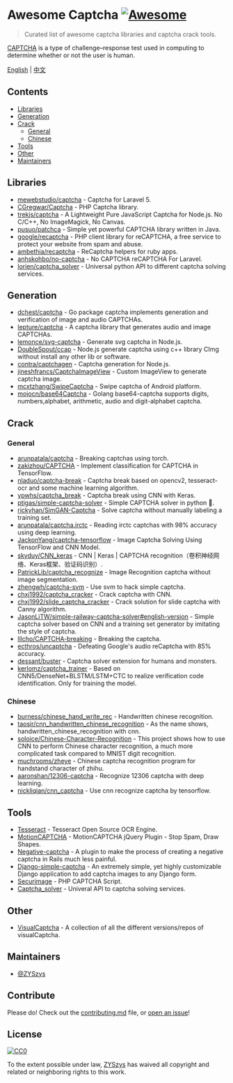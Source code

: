 # Awesome Captcha [![Awesome](https://awesome.re/badge.svg)](https://awesome.re)

> Curated list of awesome captcha libraries and captcha crack tools.

[CAPTCHA](https://en.wikipedia.org/wiki/CAPTCHA) is a type of challenge–response test used in computing to determine whether or not the user is human.


[English](README.md) | [中文](README-zh.md)

## Contents

- [Libraries](#libraries)
- [Generation](#generation)
- [Crack](#crack)
  - [General](#general)
  - [Chinese](#chinese)
- [Tools](#tools)
- [Other](#other)
- [Maintainers](#maintainers)


## Libraries

- [mewebstudio/captcha](https://github.com/mewebstudio/captcha) - Captcha for Laravel 5.
- [CGregwar/Captcha](https://github.com/Gregwar/Captcha) - PHP Captcha library.
- [trekjs/captcha](https://github.com/trekjs/captcha) - A Lightweight Pure JavaScript Captcha for Node.js. No C/C++, No ImageMagick, No Canvas.
- [pusuo/patchca](https://github.com/pusuo/patchca) - Simple yet powerful CAPTCHA library written in Java.
- [google/recaptcha](https://github.com/google/recaptcha) - PHP client library for reCAPTCHA, a free service to protect your website from spam and abuse.
- [ambethia/recaptcha](https://github.com/ambethia/recaptcha) - ReCaptcha helpers for ruby apps.
- [anhskohbo/no-captcha](https://github.com/anhskohbo/no-captcha) - No CAPTCHA reCAPTCHA For Laravel.
- [lorien/captcha_solver](https://github.com/lorien/captcha_solver) - Universal python API to different captcha solving services.


## Generation
- [dchest/captcha](https://github.com/dchest/captcha) - Go package captcha implements generation and verification of image and audio CAPTCHAs.
- [lepture/captcha](https://github.com/lepture/captcha) - A captcha library that generates audio and image CAPTCHAs.
- [lemonce/svg-captcha](https://github.com/lemonce/svg-captcha) - Generate svg captcha in Node.js.
- [DoubleSpout/ccap](https://github.com/DoubleSpout/ccap) - Node.js generate captcha using c++ library CImg without install any other lib or software.
- [contra/captchagen](https://github.com/contra/captchagen) - Captcha generation for Node.js.
- [jineshfrancs/CaptchaImageView](https://github.com/jineshfrancs/CaptchaImageView) - Custom ImageView to generate captcha image.
- [mcxtzhang/SwipeCaptcha](https://github.com/mcxtzhang/SwipeCaptcha) - Swipe captcha of Android platform.
- [mojocn/base64Captcha](https://github.com/mojocn/base64Captcha) - Golang base64-captcha supports digits, numbers,alphabet, arithmetic, audio and digit-alphabet captcha.


## Crack

### General
- [arunpatala/captcha](https://github.com/arunpatala/captcha) - Breaking captchas using torch.
- [zakizhou/CAPTCHA](https://github.com/zakizhou/CAPTCHA) - Implement classification for CAPTCHA in TensorFlow.
- [nladuo/captcha-break](https://github.com/nladuo/captcha-break) - Captcha break based on opencv2, tesseract-ocr and some machine learning algorithm.
- [ypwhs/captcha_break](https://github.com/ypwhs/captcha_break) - Captcha break using CNN with Keras.
- [ptigas/simple-captcha-solver](https://github.com/ptigas/simple-captcha-solver) - Simple CAPTCHA solver in python 🐍.
- [rickyhan/SimGAN-Captcha](https://github.com/rickyhan/SimGAN-Captcha) - Solve captcha without manually labeling a training set.
- [arunpatala/captcha.irctc](https://github.com/arunpatala/captcha.irctc) - Reading irctc captchas with 98% accuracy using deep learning.
- [JackonYang/captcha-tensorflow](https://github.com/JackonYang/captcha-tensorflow) - Image Captcha Solving Using TensorFlow and CNN Model.
- [skyduy/CNN_keras](https://github.com/skyduy/CNN_keras) - CNN | Keras | CAPTCHA recognition（卷积神经网络、Keras框架、验证码识别）.
- [PatrickLib/captcha_recognize](https://github.com/PatrickLib/captcha_recognize) - Image Recognition captcha without image segmentation.
- [zhengwh/captcha-svm](https://github.com/zhengwh/captcha-svm) - Use svm to hack simple captcha.
- [chxj1992/captcha_cracker](https://github.com/chxj1992/captcha_cracker) - Crack captcha with CNN.
- [chxj1992/slide_captcha_cracker](https://github.com/chxj1992/slide_captcha_cracker) - Crack solution for slide captcha with Canny algorithm.
- [JasonLiTW/simple-railway-captcha-solver#english-version](https://github.com/JasonLiTW/simple-railway-captcha-solver#english-version) - Simple captcha solver based on CNN and a training set generator by imitating the style of captcha.
- [lllcho/CAPTCHA-breaking](https://github.com/lllcho/CAPTCHA-breaking) - Breaking the captcha.
- [ecthros/uncaptcha](https://github.com/ecthros/uncaptcha) - Defeating Google's audio reCaptcha with 85% accuracy.
- [dessant/buster](https://github.com/dessant/buster) - Captcha solver extension for humans and monsters.
- [kerlomz/captcha_trainer](https://github.com/kerlomz/captcha_trainer) - Based on CNN5/DenseNet+BLSTM/LSTM+CTC to realize verification code identification. Only for training the model.

### Chinese
- [burness/chinese_hand_write_rec](https://github.com/burness/tensorflow-101/tree/master/chinese_hand_write_rec/src) - Handwritten chinese recognition.
- [taosir/cnn_handwritten_chinese_recognition](https://github.com/taosir/cnn_handwritten_chinese_recognition) - As the name shows, handwritten_chinese_recognition with cnn.
- [soloice/Chinese-Character-Recognition](https://github.com/soloice/Chinese-Character-Recognition) - This project shows how to use CNN to perform Chinese character recognition, a much more complicated task compared to MNIST digit recognition.
- [muchrooms/zheye](https://github.com/muchrooms/zheye) - Chinese captcha recognition program for handstand character of zhihu.
- [aaronshan/12306-captcha](https://github.com/aaronshan/12306-captcha) - Recognize 12306 captcha with deep learning.
- [nickliqian/cnn_captcha](https://github.com/nickliqian/cnn_captcha) - Use cnn recognize captcha by tensorflow.


## Tools

- [Tesseract](https://github.com/tesseract-ocr/tesseract) - Tesseract Open Source OCR Engine.
- [MotionCAPTCHA](https://github.com/wjcrowcroft/MotionCAPTCHA) - MotionCAPTCHA jQuery Plugin - Stop Spam, Draw Shapes.
- [Negative-captcha](https://github.com/subwindow/negative-captcha) - A plugin to make the process of creating a negative captcha in Rails much less painful.
- [Django-simple-captcha](https://github.com/mbi/django-simple-captcha) - An extremely simple, yet highly customizable Django application to add captcha images to any Django form.
- [Securimage](https://github.com/dapphp/securimage) - PHP CAPTCHA Script.
- [Captcha_solver](https://github.com/lorien/captcha_solver) - Univeral API to captcha solving services.


## Other

- [VisualCaptcha](https://github.com/emotionLoop/visualCaptcha) - A collection of all the different versions/repos of visualCaptcha.


## Maintainers

- [@ZYSzys](https://github.com/ZYSzys)


## Contribute

Please do! Check out the [contributing.md](contributing.md) file, or [open an issue](https://github.com/ZYSzys/awesome-captcha/issues/new)!


## License

[![CC0](http://mirrors.creativecommons.org/presskit/buttons/88x31/svg/cc-zero.svg)](https://creativecommons.org/publicdomain/zero/1.0/)

To the extent possible under law, [ZYSzys](https://github.com/ZYSzys) has waived all copyright and related or neighboring rights to this work.
